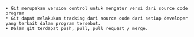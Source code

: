     • Git merupakan version control untuk mengatur versi dari source code program
    • Git dapat melakukan tracking dari source code dari setiap developer yang terkait dalam program tersebut.
    • Dalam git terdapat push, pull, pull request / merge.  